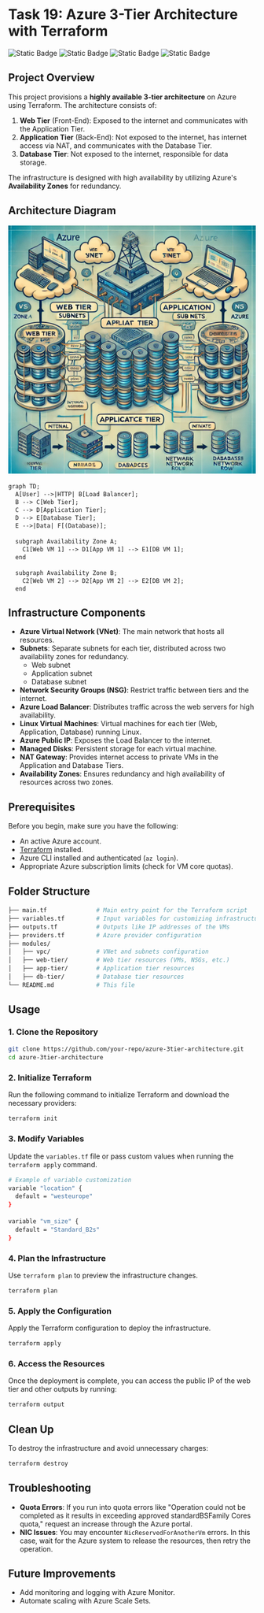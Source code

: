 # Task 19: Azure 3-Tier Architecture with Terraform

![Static Badge](https://img.shields.io/badge/build-Ubuntu-brightgreen?style=flat&logo=ubuntu&label=Linux&labelColor=Orange&color=red) ![Static Badge](https://img.shields.io/badge/Linux-Task18-Orange?style=flat&label=DevOps&labelColor=blue&color=gray) ![Static Badge](https://img.shields.io/badge/terraform-v1.9.5-orange?style=plastic&logo=terraform&logoColor=violet&labelColor=white) ![Static Badge](https://img.shields.io/badge/azure%20-%20v2.64.0-blue?logoColor=grey)

## Project Overview

This project provisions a **highly available 3-tier architecture** on Azure using Terraform. The architecture consists of:
1. **Web Tier** (Front-End): Exposed to the internet and communicates with the Application Tier.
2. **Application Tier** (Back-End): Not exposed to the internet, has internet access via NAT, and communicates with the Database Tier.
3. **Database Tier**: Not exposed to the internet, responsible for data storage.

The infrastructure is designed with high availability by utilizing Azure's **Availability Zones** for redundancy.

## Architecture Diagram

![Architecture Diagram](./azure-3-tier-architecture/Diagram.webp)

```mermaid
graph TD;
  A[User] -->|HTTP| B[Load Balancer];
  B --> C[Web Tier];
  C --> D[Application Tier];
  D --> E[Database Tier];
  E -->|Data| F[(Database)];

  subgraph Availability Zone A;
    C1[Web VM 1] --> D1[App VM 1] --> E1[DB VM 1];
  end

  subgraph Availability Zone B;
    C2[Web VM 2] --> D2[App VM 2] --> E2[DB VM 2];
  end
```

## Infrastructure Components

- **Azure Virtual Network (VNet)**: The main network that hosts all resources.
- **Subnets**: Separate subnets for each tier, distributed across two availability zones for redundancy.
  - Web subnet
  - Application subnet
  - Database subnet
- **Network Security Groups (NSG)**: Restrict traffic between tiers and the internet.
- **Azure Load Balancer**: Distributes traffic across the web servers for high availability.
- **Linux Virtual Machines**: Virtual machines for each tier (Web, Application, Database) running Linux.
- **Azure Public IP**: Exposes the Load Balancer to the internet.
- **Managed Disks**: Persistent storage for each virtual machine.
- **NAT Gateway**: Provides internet access to private VMs in the Application and Database Tiers.
- **Availability Zones**: Ensures redundancy and high availability of resources across two zones.

## Prerequisites

Before you begin, make sure you have the following:

- An active Azure account.
- [Terraform](https://www.terraform.io/downloads.html) installed.
- Azure CLI installed and authenticated (`az login`).
- Appropriate Azure subscription limits (check for VM core quotas).

## Folder Structure

```bash
├── main.tf              # Main entry point for the Terraform script
├── variables.tf         # Input variables for customizing infrastructure
├── outputs.tf           # Outputs like IP addresses of the VMs
├── providers.tf         # Azure provider configuration
├── modules/
│   ├── vpc/             # VNet and subnets configuration
│   ├── web-tier/        # Web tier resources (VMs, NSGs, etc.)
│   ├── app-tier/        # Application tier resources
│   ├── db-tier/         # Database tier resources
└── README.md            # This file
```

## Usage

### 1. Clone the Repository

```bash
git clone https://github.com/your-repo/azure-3tier-architecture.git
cd azure-3tier-architecture
```

### 2. Initialize Terraform

Run the following command to initialize Terraform and download the necessary providers:

```bash
terraform init
```

### 3. Modify Variables

Update the `variables.tf` file or pass custom values when running the `terraform apply` command.

```bash
# Example of variable customization
variable "location" {
  default = "westeurope"
}

variable "vm_size" {
  default = "Standard_B2s"
}
```

### 4. Plan the Infrastructure

Use `terraform plan` to preview the infrastructure changes.

```bash
terraform plan
```

### 5. Apply the Configuration

Apply the Terraform configuration to deploy the infrastructure.

```bash
terraform apply
```

### 6. Access the Resources

Once the deployment is complete, you can access the public IP of the web tier and other outputs by running:

```bash
terraform output
```

## Clean Up

To destroy the infrastructure and avoid unnecessary charges:

```bash
terraform destroy
```

## Troubleshooting

- **Quota Errors**: If you run into quota errors like "Operation could not be completed as it results in exceeding approved standardBSFamily Cores quota," request an increase through the Azure portal.
- **NIC Issues**: You may encounter `NicReservedForAnotherVm` errors. In this case, wait for the Azure system to release the resources, then retry the operation.

## Future Improvements

- Add monitoring and logging with Azure Monitor.
- Automate scaling with Azure Scale Sets.
